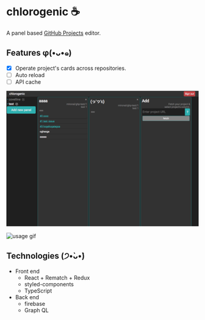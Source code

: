 # chlorogenic :coffee:

A panel based [GitHub Projects](https://help.github.com/articles/about-project-boards/) editor.

## Features φ(•ᴗ•๑)

- [x] Operate project's cards across repositories.
- [ ] Auto reload
- [ ] API cache

![ss](./ss/ss.png)

![usage gif](./ss/usage.gif)

## Technologies (੭•̀ᴗ•̀)

- Front end
    - React + Rematch + Redux
    - styled-components
    - TypeScript
- Back end
    - firebase
    - Graph QL
